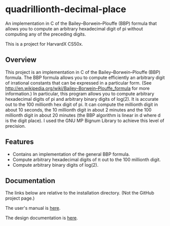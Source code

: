 <h1>quadrillionth-decimal-place</h1>
An implementation in C of the Bailey–Borwein–Plouffe (BBP) formula that allows you to compute an arbitrary hexadecimal digit of pi without computing any of the preceding digits.

This is a project for HarvardX CS50x.

<h2>Overview</h2>

This project is an implementation in C of the Bailey–Borwein–Plouffe (BBP) formula. The BBP formula allows 
you to compute efficiently an arbitrary digit of irrational constants that can be expressed in a particular 
form. (See http://en.wikipedia.org/wiki/Bailey–Borwein–Plouffe_formula for more information.) In particular,
this program allows you to compute arbitrary hexadecimal digits of pi and arbitrary binary digits of 
log(2). It is accurate out to the 100 millionth hex digit of pi. It can compute the millionth digit in 
about 10 seconds, the 10 millionth digit in about 2 minutes and the 100 millionth digit in about 
20 minutes (the BBP algorithm is linear in d where d is the digit place). I used the GNU MP Bignum 
Library to achieve this level of precision.

<h2>Features</h2>
<ul>
    <li>
        Contains an implementation of the general BBP formula.
    </li>
    <li>
        Compute arbitrary hexadecimal digits of &pi; out to the 100 millionth digit.
    </li>
    <li>
        Compute arbitrary binary digits of log(2).
    </li>
</ul>

<h2>Documentation</h2>

The links below are relative to the installation directory.  (Not the GitHub project page.)

The user's manual is [here](./doc/documentation.html).

The design documentation is [here](./doc/documentation.html).

